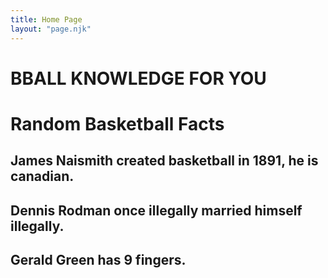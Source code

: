 ```yaml
---
title: Home Page
layout: "page.njk"
---
```


# BBALL KNOWLEDGE FOR YOU


# Random Basketball Facts
## James Naismith created basketball in 1891, he is canadian.
## Dennis Rodman once illegally married himself illegally.
## Gerald Green has 9 fingers.

